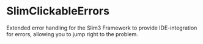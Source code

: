 # SlimClickableErrors
Extended error handling for the Slim3 Framework to provide IDE-integration for errors, allowing you to jump right to the problem.

